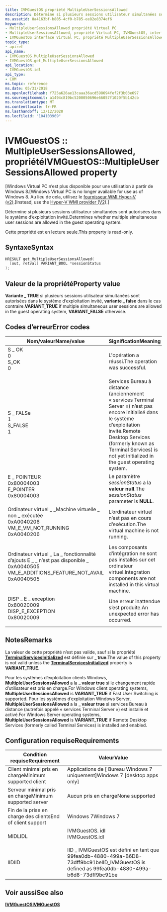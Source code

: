 ```yaml
---
title: IVMGuestOS propriété MultipleUserSessionsAllowed
description: Détermine si plusieurs sessions utilisateur simultanées sont autorisées dans le système d’exploitation invité.
ms.assetid: 8a4163bf-b805-4cf0-b785-ee82e8374ef6
keywords:
- MultipleUserSessionsAllowed propriété Virtual PC
- MultipleUserSessionsAllowed, propriété Virtual PC, IVMGuestOS, interface
- IVMGuestOS interface Virtual PC, propriété MultipleUserSessionsAllowed
topic_type:
- apiref
api_name:
- IVMGuestOS.MultipleUserSessionsAllowed
- IVMGuestOS.get_MultipleUserSessionsAllowed
api_location:
- IVMGuestOS.idl
api_type:
- COM
ms.topic: reference
ms.date: 05/31/2018
ms.openlocfilehash: f725a626ae13caaa36acd598694fef2f3b03e697
ms.sourcegitcommit: a1494c819bc5200050696e66057f1020f5b142cb
ms.translationtype: MT
ms.contentlocale: fr-FR
ms.lasthandoff: 12/12/2020
ms.locfileid: "104103969"
---
```

# <a name="ivmguestosmultipleusersessionsallowed-property"></a><span data-ttu-id="60ac8-106">IVMGuestOS :: MultipleUserSessionsAllowed, propriété</span><span class="sxs-lookup"><span data-stu-id="60ac8-106">IVMGuestOS::MultipleUserSessionsAllowed property</span></span>

<span data-ttu-id="60ac8-107">\[Windows Virtual PC n’est plus disponible pour une utilisation à partir de Windows 8.</span><span class="sxs-lookup"><span data-stu-id="60ac8-107">\[Windows Virtual PC is no longer available for use as of Windows 8.</span></span> <span data-ttu-id="60ac8-108">Au lieu de cela, utilisez le [fournisseur WMI Hyper-V (v2)](/windows/desktop/HyperV_v2/windows-virtualization-portal).\]</span><span class="sxs-lookup"><span data-stu-id="60ac8-108">Instead, use the [Hyper-V WMI provider (V2)](/windows/desktop/HyperV_v2/windows-virtualization-portal).\]</span></span>

<span data-ttu-id="60ac8-109">Détermine si plusieurs sessions utilisateur simultanées sont autorisées dans le système d’exploitation invité.</span><span class="sxs-lookup"><span data-stu-id="60ac8-109">Determines whether multiple simultaneous user sessions are allowed in the guest operating system.</span></span>

<span data-ttu-id="60ac8-110">Cette propriété est en lecture seule.</span><span class="sxs-lookup"><span data-stu-id="60ac8-110">This property is read-only.</span></span>

## <a name="syntax"></a><span data-ttu-id="60ac8-111">Syntaxe</span><span class="sxs-lookup"><span data-stu-id="60ac8-111">Syntax</span></span>


```C++
HRESULT get_MultipleUserSessionsAllowed(
  [out, retval] VARIANT_BOOL *sessionStatus
);
```



## <a name="property-value"></a><span data-ttu-id="60ac8-112">Valeur de la propriété</span><span class="sxs-lookup"><span data-stu-id="60ac8-112">Property value</span></span>

<span data-ttu-id="60ac8-113">**Variante \_ TRUE** si plusieurs sessions utilisateur simultanées sont autorisées dans le système d’exploitation invité, **variante \_ false** dans le cas contraire.</span><span class="sxs-lookup"><span data-stu-id="60ac8-113">**VARIANT\_TRUE** if multiple simultaneous user sessions are allowed in the guest operating system, **VARIANT\_FALSE** otherwise.</span></span>

## <a name="error-codes"></a><span data-ttu-id="60ac8-114">Codes d’erreur</span><span class="sxs-lookup"><span data-stu-id="60ac8-114">Error codes</span></span>



| <span data-ttu-id="60ac8-115">Nom/valeur</span><span class="sxs-lookup"><span data-stu-id="60ac8-115">Name/value</span></span>                                                                                                                                                                       | <span data-ttu-id="60ac8-116">Signification</span><span class="sxs-lookup"><span data-stu-id="60ac8-116">Meaning</span></span>                                                                                                                        |
|----------------------------------------------------------------------------------------------------------------------------------------------------------------------------------|--------------------------------------------------------------------------------------------------------------------------------|
| <dl> <span data-ttu-id="60ac8-117"><dt>S \_ OK</dt> <dt>0</dt></span><span class="sxs-lookup"><span data-stu-id="60ac8-117"><dt>S\_OK</dt> <dt>0</dt></span></span> </dl>                                          | <span data-ttu-id="60ac8-118">L'opération a réussi.</span><span class="sxs-lookup"><span data-stu-id="60ac8-118">The operation was successful.</span></span><br/>                                                                                       |
| <dl> <span data-ttu-id="60ac8-119"><dt>S \_ FALSe</dt> <dt>1</dt></span><span class="sxs-lookup"><span data-stu-id="60ac8-119"><dt>S\_FALSE</dt> <dt>1</dt></span></span> </dl>                                       | <span data-ttu-id="60ac8-120">Services Bureau à distance (anciennement « services Terminal Server ») n’est pas encore initialisé dans le système d’exploitation invité.</span><span class="sxs-lookup"><span data-stu-id="60ac8-120">Remote Desktop Services (formerly known as Terminal Services) is not yet initialized in the guest operating system.</span></span><br/> |
| <dl> <span data-ttu-id="60ac8-121"><dt>E \_ POINTEUR</dt> <dt>0x80004003</dt></span><span class="sxs-lookup"><span data-stu-id="60ac8-121"><dt>E\_POINTER</dt> <dt>0x80004003</dt></span></span> </dl>                            | <span data-ttu-id="60ac8-122">Le paramètre *sessionStatus* a la **valeur null**.</span><span class="sxs-lookup"><span data-stu-id="60ac8-122">The *sessionStatus* parameter is **NULL**.</span></span><br/>                                                                          |
| <dl> <span data-ttu-id="60ac8-123"><dt>Ordinateur virtuel \_ \_Machine virtuelle \_ non \_ exécutée</dt> <dt>0xA0040206</dt></span><span class="sxs-lookup"><span data-stu-id="60ac8-123"><dt>VM\_E\_VM\_NOT\_RUNNING</dt> <dt>0xA0040206</dt></span></span> </dl>               | <span data-ttu-id="60ac8-124">L’ordinateur virtuel n’est pas en cours d’exécution.</span><span class="sxs-lookup"><span data-stu-id="60ac8-124">The virtual machine is not running.</span></span><br/>                                                                                 |
| <dl> <span data-ttu-id="60ac8-125"><dt>Ordinateur virtuel \_ La \_ fonctionnalité d’ajouts E \_ \_ n’est pas disponible \_ </dt> <dt>0xA0040505</dt></span><span class="sxs-lookup"><span data-stu-id="60ac8-125"><dt>VM\_E\_ADDITIONS\_FEATURE\_NOT\_AVAIL</dt> <dt>0xA0040505</dt></span></span> </dl> | <span data-ttu-id="60ac8-126">Les composants d’intégration ne sont pas installés sur cet ordinateur virtuel.</span><span class="sxs-lookup"><span data-stu-id="60ac8-126">Integration components are not installed in this virtual machine.</span></span><br/>                                                   |
| <dl> <span data-ttu-id="60ac8-127"><dt>DISP \_ E \_ exception</dt> <dt>0x80020009</dt></span><span class="sxs-lookup"><span data-stu-id="60ac8-127"><dt>DISP\_E\_EXCEPTION</dt> <dt>0x80020009</dt></span></span> </dl>                    | <span data-ttu-id="60ac8-128">Une erreur inattendue s’est produite.</span><span class="sxs-lookup"><span data-stu-id="60ac8-128">An unexpected error has occurred.</span></span><br/>                                                                                   |



## <a name="remarks"></a><span data-ttu-id="60ac8-129">Notes</span><span class="sxs-lookup"><span data-stu-id="60ac8-129">Remarks</span></span>

<span data-ttu-id="60ac8-130">La valeur de cette propriété n’est pas valide, sauf si la propriété [**TerminalServicesInitialized**](ivmguestos-terminalservicesinitialized.md) est définie sur **\_ true**.</span><span class="sxs-lookup"><span data-stu-id="60ac8-130">The value of this property is not valid unless the [**TerminalServicesInitialized**](ivmguestos-terminalservicesinitialized.md) property is **VARIANT\_TRUE**.</span></span>

<span data-ttu-id="60ac8-131">Pour les systèmes d’exploitation clients Windows, **MultipleUserSessionsAllowed** a la **\_ valeur true** si le changement rapide d’utilisateur est pris en charge.</span><span class="sxs-lookup"><span data-stu-id="60ac8-131">For Windows client operating systems, **MultipleUserSessionsAllowed** is **VARIANT\_TRUE** if Fast User Switching is supported.</span></span> <span data-ttu-id="60ac8-132">Pour les systèmes d’exploitation Windows Server, **MultipleUserSessionsAllowed** a la **\_ valeur true** si services Bureau à distance (autrefois appelé « services Terminal Server ») est installé et activé.</span><span class="sxs-lookup"><span data-stu-id="60ac8-132">For Windows Server operating systems, **MultipleUserSessionsAllowed** is **VARIANT\_TRUE** if Remote Desktop Services (formerly called Terminal Services) is installed and enabled.</span></span>

## <a name="requirements"></a><span data-ttu-id="60ac8-133">Configuration requise</span><span class="sxs-lookup"><span data-stu-id="60ac8-133">Requirements</span></span>



| <span data-ttu-id="60ac8-134">Condition requise</span><span class="sxs-lookup"><span data-stu-id="60ac8-134">Requirement</span></span> | <span data-ttu-id="60ac8-135">Valeur</span><span class="sxs-lookup"><span data-stu-id="60ac8-135">Value</span></span> |
|-------------------------------------|-------------------------------------------------------------------------------------------|
| <span data-ttu-id="60ac8-136">Client minimal pris en charge</span><span class="sxs-lookup"><span data-stu-id="60ac8-136">Minimum supported client</span></span><br/> | <span data-ttu-id="60ac8-137">Applications de \[ Bureau Windows 7 uniquement\]</span><span class="sxs-lookup"><span data-stu-id="60ac8-137">Windows 7 \[desktop apps only\]</span></span><br/>                                                |
| <span data-ttu-id="60ac8-138">Serveur minimal pris en charge</span><span class="sxs-lookup"><span data-stu-id="60ac8-138">Minimum supported server</span></span><br/> | <span data-ttu-id="60ac8-139">Aucun pris en charge</span><span class="sxs-lookup"><span data-stu-id="60ac8-139">None supported</span></span><br/>                                                                 |
| <span data-ttu-id="60ac8-140">Fin de la prise en charge des clients</span><span class="sxs-lookup"><span data-stu-id="60ac8-140">End of client support</span></span><br/>    | <span data-ttu-id="60ac8-141">Windows 7</span><span class="sxs-lookup"><span data-stu-id="60ac8-141">Windows 7</span></span><br/>                                                                      |
| <span data-ttu-id="60ac8-142">MIDL</span><span class="sxs-lookup"><span data-stu-id="60ac8-142">IDL</span></span><br/>                      | <dl> <span data-ttu-id="60ac8-143"><dt>IVMGuestOS. idl</dt></span><span class="sxs-lookup"><span data-stu-id="60ac8-143"><dt>IVMGuestOS.idl</dt></span></span> </dl> |
| <span data-ttu-id="60ac8-144">IID</span><span class="sxs-lookup"><span data-stu-id="60ac8-144">IID</span></span><br/>                      | <span data-ttu-id="60ac8-145">IID \_ IVMGuestOS est défini en tant que 99fea0db-4880-499a-B6D8-73dff9bc91be</span><span class="sxs-lookup"><span data-stu-id="60ac8-145">IID\_IVMGuestOS is defined as 99fea0db-4880-499a-b6d8-73dff9bc91be</span></span><br/>             |



## <a name="see-also"></a><span data-ttu-id="60ac8-146">Voir aussi</span><span class="sxs-lookup"><span data-stu-id="60ac8-146">See also</span></span>

<dl> <dt>

[<span data-ttu-id="60ac8-147">**IVMGuestOS**</span><span class="sxs-lookup"><span data-stu-id="60ac8-147">**IVMGuestOS**</span></span>](ivmguestos.md)
</dt> </dl>

 

